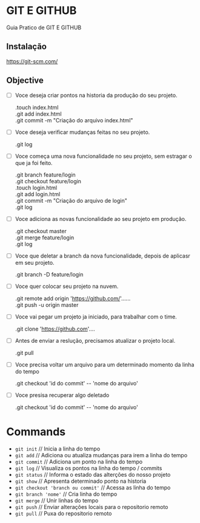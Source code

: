 # GIT E GITHUB

Guia Pratico de GIT E GITHUB

## Instalação

https://git-scm.com/

## Objective

- [ ] Voce deseja criar pontos na historia da produção do seu projeto.

    .touch index.html\
    .git add index.html\
    .git commit -m "Criação do arquivo index.html"

- [ ] Voce deseja verificar mudanças feitas no seu projeto.

    .git log

- [ ] Voce começa uma nova funcionalidade no seu projeto, sem estragar o que ja foi feito.

    .git branch feature/login\
    .git checkout feature/login\
    .touch login.html\
    .git add login.html\
    .git commit -m "Criação do arquivo de login"\
    .git log


- [ ] Voce adiciona as novas funcionalidade ao seu projeto em produção.

    .git checkout master\
    .git merge feature/login\
    .git log

- [ ] Voce que deletar a branch da nova funcionalidade, depois de aplicasr em seu projeto.

    .git branch -D feature/login

- [ ] Voce quer colocar seu projeto na nuvem.

    .git remote add origin 'https://github.com/'...... \
    .git push -u origin master

- [ ] Voce vai pegar um projeto ja iniciado, para trabalhar com o time.

    .git clone 'https://github.com'....

- [ ] Antes de enviar a reslução, precisamos atualizar o projeto local.

    .git pull

- [ ] Voce precisa voltar um arquivo para um determinado momento da linha do tempo

    .git checkout 'id do commit' -- 'nome do arquivo'

- [ ] Voce presisa recuperar algo deletado

    .git checkout 'id do commit' -- 'nome do arquivo'

# Commands

- `git init` // Inicia a linha do tempo
- `git add` // Adiciona ou atualiza mudanças para irem a linha do tempo
- `git commit` // Adiciona um ponto na linha do tempo
- `git log` // Visualiza os pontos na linha do tempo / commits
- `git status` // Informa o estado das alterções do nosso projeto
- `git show` // Apresenta determinado ponto na historia
- `git checkout 'branch ou commit'` // Acessa as linha do tempo
- `git branch 'nome'` // Cria linha do tempo
- `git merge` // Unir linhas do tempo
- `git push` // Enviar alterações locais para o repositorio remoto
- `git pull` // Puxa do repositorio remoto
